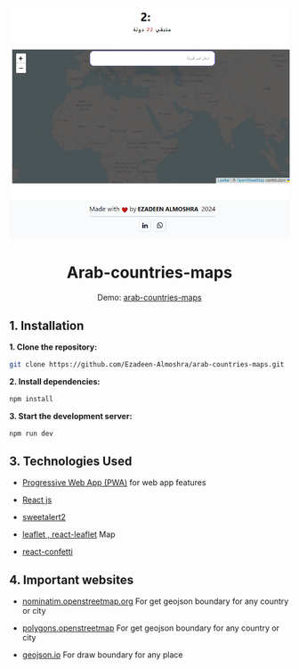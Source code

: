 <p align="center">
  <img src="./public/doc.png">
</p>

<h1 align="center">Arab-countries-maps</h1>

<p align="center">
   Demo: <a href="https://ezadeen-almoshra.github.io/arab-countries-maps/" target="_blank">arab-countries-maps</a>
</p>

## 1. Installation

**1. Clone the repository:**

```bash
git clone https://github.com/Ezadeen-Almoshra/arab-countries-maps.git
```

**2. Install dependencies:**

```bash
npm install
```

**3. Start the development server:**

```bash
npm run dev
```



## 3. Technologies Used

- [Progressive Web App (PWA)](https://vite-pwa-org.netlify.app) for web app features

- [React js](https://react.dev) 

- [sweetalert2](https://www.npmjs.com/package/sweetalert2)

- [leaflet , react-leaflet](https://www)  Map

- [react-confetti]() 

## 4. Important websites

- [nominatim.openstreetmap.org](https://nominatim.openstreetmap.org/ui/search.html) For get geojson 	boundary for any country or city 
- [polygons.openstreetmap](http://polygons.openstreetmap.fr/index.py) For get geojson 	boundary for any country or city 

- [geojson.io](https://geojson.io/#map=13.16/24.70765/46.84555) For  draw boundary for any place




